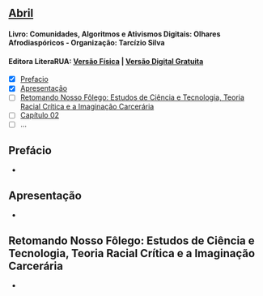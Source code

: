 ## [Abril](http://inspiradanacomputacao.com/blog/clube-de-leitura-inspirada-adota-livro-que-aborda-relacao-entre-tecnologia-e-questoes-raciais)
#### Livro: Comunidades, Algoritmos e Ativismos Digitais: Olhares Afrodiaspóricos - Organização: Tarcízio Silva
#### Editora LiteraRUA: [Versão Física](http://www.literarua.com.br/livro/olhares-afrodiasporicos) | [Versão Digital Gratuita](https://bit.ly/ComunidadesDigitais)

  - [x] [Prefacio](#pref)
  - [x] [Apresentação](#apres)
  - [ ] [Retomando Nosso Fôlego:
  Estudos de Ciência e Tecnologia, Teoria Racial Crítica e a Imaginação Carcerária](#cap01)
  - [ ] [Capítulo 02](#cap02)
  - [ ] ...

## <a name="pref" /> Prefácio

  - 

## <a name="apres" /> Apresentação

  - 

## <a name="cap01" /> Retomando Nosso Fôlego: Estudos de Ciência e Tecnologia, Teoria Racial Crítica e a Imaginação Carcerária

  - 
